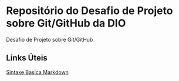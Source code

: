 # Repositório do Desafio de Projeto sobre Git/GitHub da DIO
Desafio de Projeto sobre Git/GitHub 

## Links Úteis
[Sintaxe Basica Markdown](https://www.markdownguide.org/basic-syntax/)
